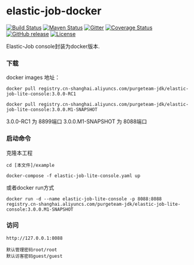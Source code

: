 # elastic-job-docker

[![Build Status](https://secure.travis-ci.org/elasticjob/elastic-job-lite.png?branch=master)](https://travis-ci.org/elasticjob/elastic-job-lite)
[![Maven Status](https://maven-badges.herokuapp.com/maven-central/com.dangdang/elastic-job-lite/badge.svg)](https://maven-badges.herokuapp.com/maven-central/com.dangdang/elastic-job-lite)
[![Gitter](https://badges.gitter.im/Elastic-JOB/elastic-job-lite.svg)](https://gitter.im/Elastic-JOB/elasticjob?utm_source=badge&utm_medium=badge&utm_campaign=pr-badge)
[![Coverage Status](https://coveralls.io/repos/elasticjob/elastic-job/badge.svg?branch=master&service=github)](https://coveralls.io/github/elasticjob/elastic-job?branch=master)
[![GitHub release](https://img.shields.io/github/release/elasticjob/elastic-job.svg)](https://github.com/elasticjob/elastic-job/releases)
[![License](https://img.shields.io/badge/license-Apache%202-4EB1BA.svg)](https://www.apache.org/licenses/LICENSE-2.0.html)

Elastic-Job console封装为docker版本.

### 下载
docker images 地址：
```text
docker pull registry.cn-shanghai.aliyuncs.com/purgeteam-jdk/elastic-job-lite-console:3.0.0-RC1

docker pull registry.cn-shanghai.aliyuncs.com/purgeteam-jdk/elastic-job-lite-console:3.0.0.M1-SNAPSHOT

```

3.0.0-RC1 为 8899端口
3.0.0.M1-SNAPSHOT 为 8088端口

### 启动命令
克隆本工程
```text
cd [本文件]/example

docker-compose -f elastic-job-lite-console.yaml up
```

或者docker run方式
```text
docker run -d --name elastic-job-lite-console -p 8088:8088 registry.cn-shanghai.aliyuncs.com/purgeteam-jdk/elastic-job-lite-console:3.0.0.M1-SNAPSHOT
```

### 访问

```text
http://127.0.0.1:8088
```
```text
默认管理密码root/root
默认访客密码guest/guest
```
